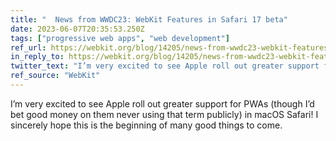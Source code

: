 ```yaml
---
title: "  News from WWDC23: WebKit Features in Safari 17 beta"
date: 2023-06-07T20:35:53.250Z
tags: ["progressive web apps", "web development"]
ref_url: https://webkit.org/blog/14205/news-from-wwdc23-webkit-features-in-safari-17-beta/
in_reply_to: https://webkit.org/blog/14205/news-from-wwdc23-webkit-features-in-safari-17-beta/
twitter_text: "I’m very excited to see Apple roll out greater support for #PWAs in macOS Safari! "
ref_source: "WebKit"
---
```


I’m very excited to see Apple roll out greater support for PWAs (though I’d bet good money on them never using that term publicly) in macOS Safari! I sincerely hope this is the beginning of many good things to come.
